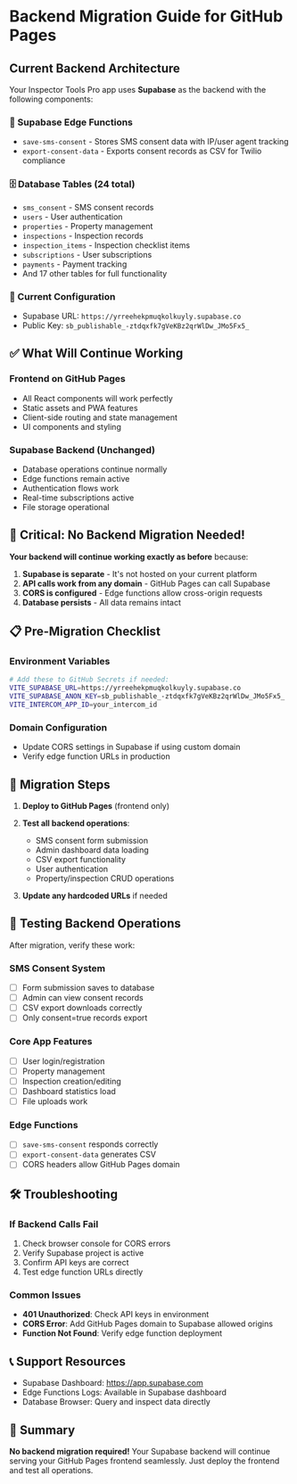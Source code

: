 # Backend Migration Guide for GitHub Pages

## Current Backend Architecture

Your Inspector Tools Pro app uses **Supabase** as the backend with the following components:

### 🔧 Supabase Edge Functions
- `save-sms-consent` - Stores SMS consent data with IP/user agent tracking
- `export-consent-data` - Exports consent records as CSV for Twilio compliance

### 🗄️ Database Tables (24 total)
- `sms_consent` - SMS consent records
- `users` - User authentication
- `properties` - Property management
- `inspections` - Inspection records
- `inspection_items` - Inspection checklist items
- `subscriptions` - User subscriptions
- `payments` - Payment tracking
- And 17 other tables for full functionality

### 🔑 Current Configuration
- Supabase URL: `https://yrreehekpmuqkolkuyly.supabase.co`
- Public Key: `sb_publishable_-ztdqxfk7gVeKBz2qrWlDw_JMo5Fx5_`

## ✅ What Will Continue Working

### Frontend on GitHub Pages
- All React components will work perfectly
- Static assets and PWA features
- Client-side routing and state management
- UI components and styling

### Supabase Backend (Unchanged)
- Database operations continue normally
- Edge functions remain active
- Authentication flows work
- Real-time subscriptions active
- File storage operational

## 🚨 Critical: No Backend Migration Needed!

**Your backend will continue working exactly as before** because:

1. **Supabase is separate** - It's not hosted on your current platform
2. **API calls work from any domain** - GitHub Pages can call Supabase
3. **CORS is configured** - Edge functions allow cross-origin requests
4. **Database persists** - All data remains intact

## 📋 Pre-Migration Checklist

### Environment Variables
```bash
# Add these to GitHub Secrets if needed:
VITE_SUPABASE_URL=https://yrreehekpmuqkolkuyly.supabase.co
VITE_SUPABASE_ANON_KEY=sb_publishable_-ztdqxfk7gVeKBz2qrWlDw_JMo5Fx5_
VITE_INTERCOM_APP_ID=your_intercom_id
```

### Domain Configuration
- Update CORS settings in Supabase if using custom domain
- Verify edge function URLs in production

## 🔄 Migration Steps

1. **Deploy to GitHub Pages** (frontend only)
2. **Test all backend operations**:
   - SMS consent form submission
   - Admin dashboard data loading
   - CSV export functionality
   - User authentication
   - Property/inspection CRUD operations

3. **Update any hardcoded URLs** if needed

## 🧪 Testing Backend Operations

After migration, verify these work:

### SMS Consent System
- [ ] Form submission saves to database
- [ ] Admin can view consent records
- [ ] CSV export downloads correctly
- [ ] Only consent=true records export

### Core App Features
- [ ] User login/registration
- [ ] Property management
- [ ] Inspection creation/editing
- [ ] Dashboard statistics load
- [ ] File uploads work

### Edge Functions
- [ ] `save-sms-consent` responds correctly
- [ ] `export-consent-data` generates CSV
- [ ] CORS headers allow GitHub Pages domain

## 🛠️ Troubleshooting

### If Backend Calls Fail
1. Check browser console for CORS errors
2. Verify Supabase project is active
3. Confirm API keys are correct
4. Test edge function URLs directly

### Common Issues
- **401 Unauthorized**: Check API keys in environment
- **CORS Error**: Add GitHub Pages domain to Supabase allowed origins
- **Function Not Found**: Verify edge function deployment

## 📞 Support Resources

- Supabase Dashboard: https://app.supabase.com
- Edge Functions Logs: Available in Supabase dashboard
- Database Browser: Query and inspect data directly

## 🎯 Summary

**No backend migration required!** Your Supabase backend will continue serving your GitHub Pages frontend seamlessly. Just deploy the frontend and test all operations.